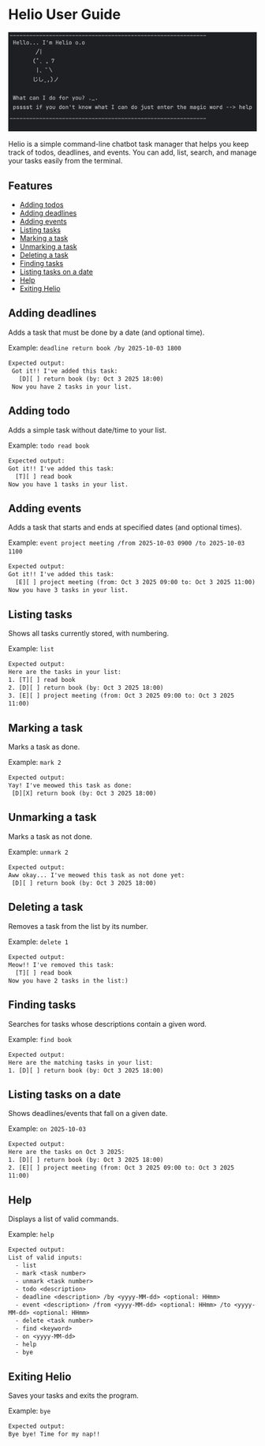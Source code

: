 # Helio User Guide

![img.png](img.png)

Helio is a simple command-line chatbot task manager that helps you keep track of todos, deadlines, and events.
You can add, list, search, and manage your tasks easily from the terminal.

## Features
- [Adding todos](#adding-todos)
- [Adding deadlines](#adding-deadlines)
- [Adding events](#adding-events)
- [Listing tasks](#listing-tasks)
- [Marking a task](#marking-a-task)
- [Unmarking a task](#unmarking-a-task)
- [Deleting a task](#deleting-a-task)
- [Finding tasks](#finding-tasks)
- [Listing tasks on a date](#listing-tasks-on-a-date)
- [Help](#help)
- [Exiting Helio](#exiting-helio)

## Adding deadlines

Adds a task that must be done by a date (and optional time).

Example: `deadline return book /by 2025-10-03 1800`

```
Expected output:
 Got it!! I've added this task:
   [D][ ] return book (by: Oct 3 2025 18:00)
 Now you have 2 tasks in your list.
```

## Adding todo

Adds a simple task without date/time to your list.

Example: `todo read book`

```
Expected output:
Got it!! I've added this task:
  [T][ ] read book
Now you have 1 tasks in your list.
```

## Adding events

Adds a task that starts and ends at specified dates (and optional times).

Example: `event project meeting /from 2025-10-03 0900 /to 2025-10-03 1100`

```
Expected output:
Got it!! I've added this task:
  [E][ ] project meeting (from: Oct 3 2025 09:00 to: Oct 3 2025 11:00)
Now you have 3 tasks in your list.
```

## Listing tasks

Shows all tasks currently stored, with numbering.

Example: `list`

```
Expected output:
Here are the tasks in your list:
1. [T][ ] read book
2. [D][ ] return book (by: Oct 3 2025 18:00)
3. [E][ ] project meeting (from: Oct 3 2025 09:00 to: Oct 3 2025 11:00)

```
## Marking a task

Marks a task as done.

Example: `mark 2`

```
Expected output:
Yay! I've meowed this task as done:
 [D][X] return book (by: Oct 3 2025 18:00)
```
## Unmarking a task

Marks a task as not done.

Example: `unmark 2`

```
Expected output:
Aww okay... I've meowed this task as not done yet:
 [D][ ] return book (by: Oct 3 2025 18:00)
```
## Deleting a task

Removes a task from the list by its number.

Example: `delete 1`

```
Expected output:
Meow!! I've removed this task:
  [T][ ] read book
Now you have 2 tasks in the list:)
```
## Finding tasks

Searches for tasks whose descriptions contain a given word.

Example: `find book`

```
Expected output:
Here are the matching tasks in your list:
1. [D][ ] return book (by: Oct 3 2025 18:00)
```
## Listing tasks on a date

Shows deadlines/events that fall on a given date.

Example: `on 2025-10-03`

```
Expected output:
Here are the tasks on Oct 3 2025:
1. [D][ ] return book (by: Oct 3 2025 18:00)
2. [E][ ] project meeting (from: Oct 3 2025 09:00 to: Oct 3 2025 11:00)
```
## Help

Displays a list of valid commands.

Example: `help`

```
Expected output:
List of valid inputs:
  - list
  - mark <task number>
  - unmark <task number>
  - todo <description>
  - deadline <description> /by <yyyy-MM-dd> <optional: HHmm>
  - event <description> /from <yyyy-MM-dd> <optional: HHmm> /to <yyyy-MM-dd> <optional: HHmm>
  - delete <task number>
  - find <keyword>
  - on <yyyy-MM-dd>
  - help
  - bye
```
## Exiting Helio

Saves your tasks and exits the program.

Example: `bye`

```
Expected output:
Bye bye! Time for my nap!!
```
